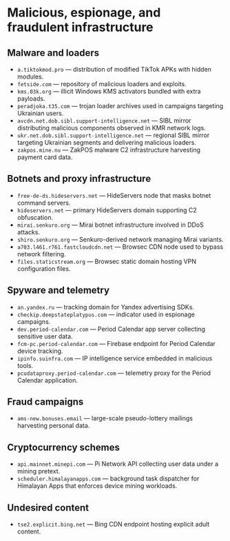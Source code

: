# Malicious, espionage, and fraudulent infrastructure

## Malware and loaders
- `a.tiktokmod.pro` — distribution of modified TikTok APKs with hidden modules.
- `fetside.com` — repository of malicious loaders and exploits.
- `kms.03k.org` — illicit Windows KMS activators bundled with extra payloads.
- `peradjoka.t35.com` — trojan loader archives used in campaigns targeting
  Ukrainian users.
- `avcdn.net.dob.sibl.support-intelligence.net` — SIBL mirror distributing
  malicious components observed in KMR network logs.
- `ukr.net.dob.sibl.support-intelligence.net` — regional SIBL mirror targeting
  Ukrainian segments and delivering malicious loaders.
- `zakpos.mine.nu` — ZakPOS malware C2 infrastructure harvesting payment card
  data.

## Botnets and proxy infrastructure
- `free-de-ds.hideservers.net` — HideServers node that masks botnet command
  servers.
- `hideservers.net` — primary HideServers domain supporting C2 obfuscation.
- `mirai.senkuro.org` — Mirai botnet infrastructure involved in DDoS attacks.
- `shiro.senkuro.org` — Senkuro-derived network managing Mirai variants.
- `a703.l461.r761.fastcloudcdn.net` — Browsec CDN node used to bypass network
  filtering.
- `files.staticstream.org` — Browsec static domain hosting VPN configuration
  files.

## Spyware and telemetry
- `an.yandex.ru` — tracking domain for Yandex advertising SDKs.
- `checkip.deepstateplatypus.com` — indicator used in espionage campaigns.
- `dev.period-calendar.com` — Period Calendar app server collecting sensitive
  user data.
- `fcm-pc.period-calendar.com` — Firebase endpoint for Period Calendar device
  tracking.
- `ipinfo.suinfra.com` — IP intelligence service embedded in malicious tools.
- `pcudataproxy.period-calendar.com` — telemetry proxy for the Period Calendar
  application.

## Fraud campaigns
- `ams-new.bonuses.email` — large-scale pseudo-lottery mailings harvesting
  personal data.

## Cryptocurrency schemes
- `api.mainnet.minepi.com` — Pi Network API collecting user data under a mining
  pretext.
- `scheduler.himalayanapps.com` — background task dispatcher for Himalayan Apps
  that enforces device mining workloads.

## Undesired content
- `tse2.explicit.bing.net` — Bing CDN endpoint hosting explicit adult content.
